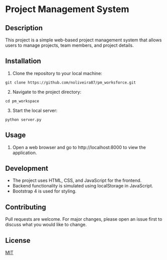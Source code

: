 # Project Management System

## Description
This project is a simple web-based project management system that allows users to manage projects, team members, and project details.

## Installation
1. Clone the repository to your local machine:

```
git clone https://github.com/noliveira87/pm_worksforce.git
```

2. Navigate to the project directory:

```
cd pm_workspace
```

3. Start the local server:

```
python server.py
```

## Usage
1. Open a web browser and go to http://localhost:8000 to view the application.

## Development
- The project uses HTML, CSS, and JavaScript for the frontend.
- Backend functionality is simulated using localStorage in JavaScript.
- Bootstrap 4 is used for styling.

## Contributing
Pull requests are welcome. For major changes, please open an issue first to discuss what you would like to change.

## License
[MIT](https://choosealicense.com/licenses/mit/)
